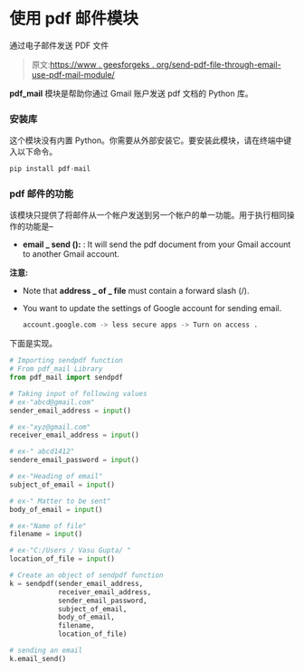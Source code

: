 # 使用 pdf 邮件模块

通过电子邮件发送 PDF 文件

> 原文:[https://www . geesforgeks . org/send-pdf-file-through-email-use-pdf-mail-module/](https://www.geeksforgeeks.org/send-pdf-file-through-email-using-pdf-mail-module/)

**pdf_mail** 模块是帮助你通过 Gmail 账户发送 pdf 文档的 Python 库。

### 安装库

这个模块没有内置 Python。你需要从外部安装它。要安装此模块，请在终端中键入以下命令。

```py
pip install pdf-mail
```

### pdf 邮件的功能

该模块只提供了将邮件从一个帐户发送到另一个帐户的单一功能。用于执行相同操作的功能是–

*   **email _ send ():** : It will send the pdf document from your Gmail account to another Gmail account.

**注意:**

*   Note that **address _ of _ file** must contain a forward slash (/).
*   You want to update the settings of Google account for sending email.

    ```py
    account.google.com -> less secure apps -> Turn on access .
    ```

下面是实现。

```py
# Importing sendpdf function  
# From pdf_mail Library   
from pdf_mail import sendpdf

# Taking input of following values
# ex-"abcd@gmail.com" 
sender_email_address = input() 

# ex-"xyz@gmail.com" 
receiver_email_address = input() 

# ex-" abcd1412" 
sendere_email_password = input()

# ex-"Heading of email"
subject_of_email = input()    

# ex-" Matter to be sent"
body_of_email = input()

# ex-"Name of file" 
filename = input()        

# ex-"C:/Users / Vasu Gupta/ "
location_of_file = input() 

# Create an object of sendpdf function 
k = sendpdf(sender_email_address, 
            receiver_email_address,
            sender_email_password,
            subject_of_email,
            body_of_email,
            filename,
            location_of_file)

# sending an email
k.email_send()
```